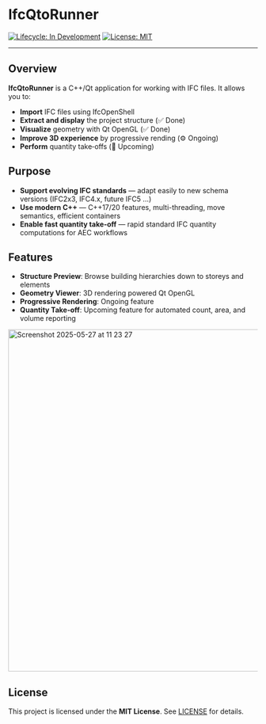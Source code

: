# IfcQtoRunner

[![Lifecycle: In Development](https://img.shields.io/badge/lifecycle-in%20development-orange)]()
[![License: MIT](https://img.shields.io/badge/license-MIT-blue)]()

---

## Overview

**IfcQtoRunner** is a C++/Qt application for working with IFC files. It allows you to:

* **Import** IFC files using IfcOpenShell
* **Extract and display** the project structure (✅ Done)
* **Visualize** geometry with Qt OpenGL (✅ Done)
* **Improve 3D experience** by progressive rending (⚙️ Ongoing)
* **Perform** quantity take‑offs (🚧 Upcoming)
  
## Purpose

* **Support evolving IFC standards** — adapt easily to new schema versions (IFC2x3, IFC4.x, future IFC5 …)
* **Use modern C++** — C++17/20 features, multi-threading, move semantics, efficient containers
* **Enable fast quantity take‑off** — rapid standard IFC quantity computations for AEC workflows

## Features

* **Structure Preview**: Browse building hierarchies down to storeys and elements
* **Geometry Viewer**: 3D rendering powered Qt OpenGL
* **Progressive Rendering**: Ongoing feature
* **Quantity Take‑off**: Upcoming feature for automated count, area, and volume reporting

<img width="691" alt="Screenshot 2025-05-27 at 11 23 27" src="https://github.com/user-attachments/assets/9e0b3e34-8c35-4bed-b7fa-7df4bd022a89" />

## License

This project is licensed under the **MIT License**. See [LICENSE](LICENSE) for details.
